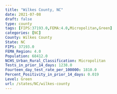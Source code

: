 ```yaml
---
title: "Wilkes County, NC"
date: 2021-07-08
draft: false
type: county
tags: [FIPS:37193.0,FEMA:4.0,Micropolitan,Green]
categories: [NC]
County: Wilkes County
State: NC
FIPS: 37193.0
FEMA_Region: 4.0
Population: 68412.0
NCHS_Urban_Rural_Classification: Micropolitan
Tests_in_prior_14_days: 1238.0
Fourteen_day_test_rate_per_100000: 1810.0
Percent_Positivity_in_prior_14_days: 0.019
Level: Green
url: /states/NC/wilkes-county
---
```




